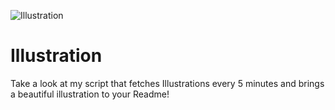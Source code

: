 ![Illustration](https://i.redd.it/llzjf39sv0rb1.jpg?width=100&height=100)

# Illustration
Take a look at my script that fetches Illustrations every 5 minutes and brings a beautiful illustration to your Readme!